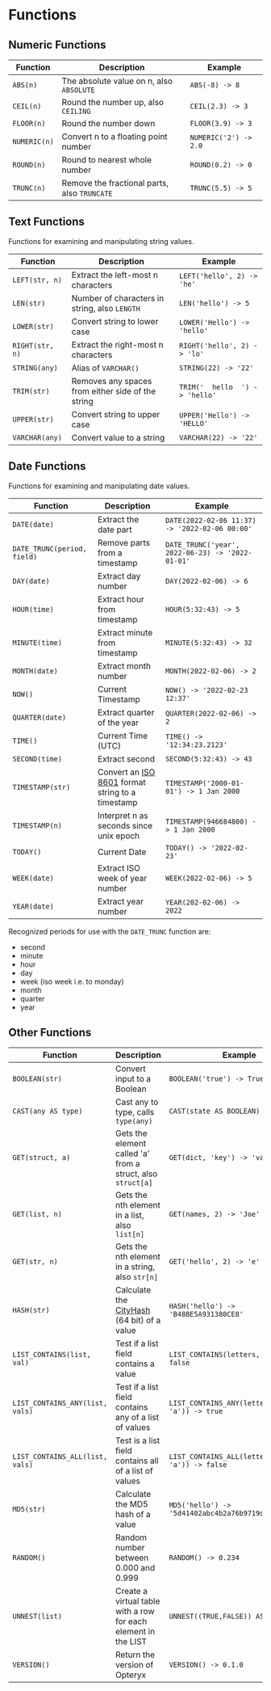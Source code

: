 # Functions

## Numeric Functions

Function        | Description                                       | Example
--------------- | ------------------------------------------------- | ---------------------------
`ABS(n)`        | The absolute value on n, also `ABSOLUTE`          | `ABS(-8) -> 8`   
`CEIL(n)`       | Round the number up, also `CEILING`               | `CEIL(2.3) -> 3`        
`FLOOR(n)`      | Round the number down                             | `FLOOR(3.9) -> 3` 
`NUMERIC(n)`    | Convert n to a floating point number              | `NUMERIC('2') -> 2.0`
`ROUND(n)`      | Round to nearest whole number                     | `ROUND(0.2) -> 0`
`TRUNC(n)`      | Remove the fractional parts, also `TRUNCATE`      | `TRUNC(5.5) -> 5`

## Text Functions

Functions for examining and manipulating string values. 

Function        | Description                                       | Example
--------------- | ------------------------------------------------- | ---------------------------
`LEFT(str, n)`  | Extract the left-most n characters                | `LEFT('hello', 2) -> 'he'`
`LEN(str)`      | Number of characters in string, also `LENGTH`     | `LEN('hello') -> 5`
`LOWER(str)`    | Convert string to lower case                      | `LOWER('Hello') -> 'hello'`
`RIGHT(str, n)` | Extract the right-most n characters               | `RIGHT('hello', 2) -> 'lo'`
`STRING(any)`   | Alias of `VARCHAR()`                              | `STRING(22) -> '22'`
`TRIM(str)`     | Removes any spaces from either side of the string | `TRIM('  hello  ') -> 'hello'`
`UPPER(str)`    | Convert string to upper case                      | `UPPER('Hello') -> 'HELLO'`
`VARCHAR(any)`  | Convert value to a string                         | `VARCHAR(22) -> '22'`

## Date Functions

Functions for examining and manipulating date values. 

Function        | Description                                       | Example
--------------- | ------------------------------------------------- | ---------------------------
`DATE(date)`    | Extract the date part                             | `DATE(2022-02-06 11:37) -> '2022-02-06 00:00'`
`DATE_TRUNC(period, field)` | Remove parts from a timestamp         | `DATE_TRUNC('year', 2022-06-23) -> '2022-01-01'` 
`DAY(date)`     | Extract day number                                | `DAY(2022-02-06) -> 6`
`HOUR(time)`    | Extract hour from timestamp                       | `HOUR(5:32:43) -> 5`
`MINUTE(time)`  | Extract minute from timestamp                     | `MINUTE(5:32:43) -> 32`
`MONTH(date)`   | Extract month number                              | `MONTH(2022-02-06) -> 2`
`NOW()`         | Current Timestamp                                 | `NOW() -> '2022-02-23 12:37'`
`QUARTER(date)` | Extract quarter of the year                       | `QUARTER(2022-02-06) -> 2`
`TIME()`        | Current Time (UTC)                                | `TIME() -> '12:34:23.2123'`
`SECOND(time)`  | Extract second                                    | `SECOND(5:32:43) -> 43`
`TIMESTAMP(str)` | Convert an [ISO 8601](https://www.iso.org/iso-8601-date-and-time-format.html) format string to a timestamp | `TIMESTAMP('2000-01-01') -> 1 Jan 2000`
`TIMESTAMP(n)`  | Interpret n as seconds since unix epoch           | `TIMESTAMP(946684800) -> 1 Jan 2000`
`TODAY()`       | Current Date                                      | `TODAY() -> '2022-02-23'`
`WEEK(date)`    | Extract ISO week of year number                   | `WEEK(2022-02-06) -> 5`
`YEAR(date)`    | Extract year number                               | `YEAR(202-02-06) -> 2022`


Recognized periods for use with the `DATE_TRUNC` function are: 

- second
- minute
- hour
- day
- week (iso week i.e. to monday)
- month
- quarter
- year

## Other Functions

Function            | Description                                       | Example
------------------- | ------------------------------------------------- | ---------------------------
`BOOLEAN(str)`      | Convert input to a Boolean                        | `BOOLEAN('true') -> True`
`CAST(any AS type)` | Cast any to type, calls `type(any)`               | `CAST(state AS BOOLEAN) -> False`
`GET(struct, a)`    | Gets the element called 'a' from a struct, also `struct[a]` | `GET(dict, 'key') -> 'value'`
`GET(list, n)`      | Gets the nth element in a list, also `list[n]`    | `GET(names, 2) -> 'Joe'`
`GET(str, n)`       | Gets the nth element in a string, also `str[n]`   | `GET('hello', 2) -> 'e'`
`HASH(str)`         | Calculate the [CityHash](https://opensource.googleblog.com/2011/04/introducing-cityhash.html) (64 bit) of a value  | `HASH('hello') -> 'B48BE5A931380CE8'`
`LIST_CONTAINS(list, val)`      | Test if a list field contains a value | `LIST_CONTAINS(letters, '1') -> false`
`LIST_CONTAINS_ANY(list, vals)` | Test if a list field contains any of a list of values | `LIST_CONTAINS_ANY(letters, ('1', 'a')) -> true`
`LIST_CONTAINS_ALL(list, vals)` | Test is a list field contains all of a list of values | `LIST_CONTAINS_ALL(letters, ('1', 'a')) -> false`
`MD5(str)`          | Calculate the MD5 hash of a value                 | `MD5('hello') -> '5d41402abc4b2a76b9719d911017c592'`
`RANDOM()`          | Random number between 0.000 and 0.999             | `RANDOM() -> 0.234`
`UNNEST(list)`      | Create a virtual table with a row for each element in the LIST | `UNNEST((TRUE,FALSE)) AS Booleans` 
`VERSION()`         | Return the version of Opteryx                     | `VERSION() -> 0.1.0`

